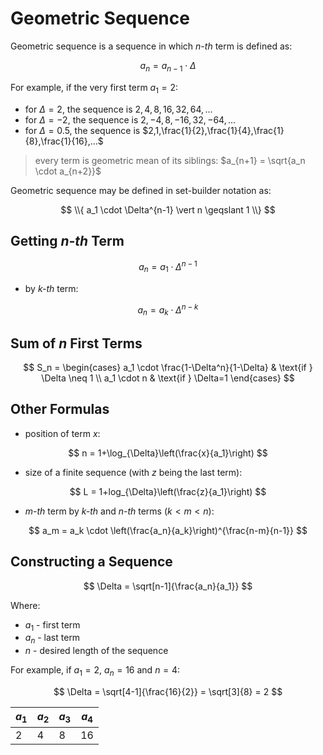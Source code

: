 # Geometric Sequence

Geometric sequence is a sequence in which _n-th_ term is defined as:

$$
a_n = a_{n-1} \cdot \Delta
$$

For example, if the very first term $a_1=2$:

- for $\Delta=2$, the sequence is $2,4,8,16,32,64,...$
- for $\Delta=-2$, the sequence is $2,-4,8,-16,32,-64,...$
- for $\Delta=0.5$, the sequence is $2,1,\frac{1}{2},\frac{1}{4},\frac{1}{8},\frac{1}{16},...$

> every term is geometric mean of its siblings: $a_{n+1} = \sqrt{a_n \cdot a_{n+2}}$

Geometric sequence may be defined in set-builder notation as:

$$
\\{ a_1 \cdot \Delta^{n-1} \vert n \geqslant 1 \\}
$$

## Getting _n-th_ Term

$$
a_n = a_1 \cdot \Delta^{n-1}
$$

- by _k-th_ term:

$$
a_n = a_k \cdot \Delta^{n-k}
$$

## Sum of $n$ First Terms

$$
S_n = \begin{cases}
a_1 \cdot \frac{1-\Delta^n}{1-\Delta} & \text{if } \Delta \neq 1
\\
a_1 \cdot n & \text{if } \Delta=1
\end{cases}
$$

## Other Formulas

- position of term $x$:

$$
n = 1+\log_{\Delta}\left(\frac{x}{a_1}\right)
$$

- size of a finite sequence (with $z$ being the last term):

$$
L = 1+log_{\Delta}\left(\frac{z}{a_1}\right)
$$

- _m-th_ term by _k-th_ and _n-th_ terms ($k \lt m \lt n$):

$$
a_m = a_k \cdot \left(\frac{a_n}{a_k}\right)^{\frac{n-m}{n-1}}
$$

## Constructing a Sequence

$$
\Delta = \sqrt[n-1]{\frac{a_n}{a_1}}
$$

Where:
- $a_1$ - first term
- $a_n$ - last term
- $n$ - desired length of the sequence

For example, if $a_1=2$, $a_n=16$ and $n=4$:

$$
\Delta = \sqrt[4-1]{\frac{16}{2}} = \sqrt[3]{8} = 2
$$

| $a_1$ | $a_2$ | $a_3$ | $a_4$ |
|--|--|--|--|
| 2 | 4 | 8 | 16 |
